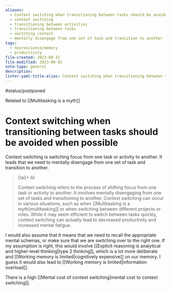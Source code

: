 ```yaml
---
aliases:
  - Context switching when transitioning between tasks should be avoided when possible
  - context switching
  - transitioning between activities
  - transitioning between tasks
  - switching context
  - mentally disengage from one set of task and transition to another
tags:
  - neuroscience/memory
  - productivity
file-created: 2023-08-31
file-modified: 2023-09-02
note-type: general
description: 
linter-yaml-title-alias: Context switching when transitioning between tasks should be avoided when possible
---
```

#status/postponed

Related to [[Multitasking is a myth]]

# Context switching when transitioning between tasks should be avoided when possible

Context switching is switching focus from one task or activity to another. It leads that we need to mentally disengage from one set of task and transition to another.

> [!ai]+ AI
>
> Context switching refers to the process of shifting focus from one task or activity to another. It involves mentally disengaging from one set of tasks and transitioning to another. Context switching can occur in various situations, such as when [[Multitasking is a myth|multitasking]] or when switching between different projects or roles. While it may seem efficient to switch between tasks quickly, context switching can actually lead to decreased productivity and increased mental fatigue.

I would also assume that it means that we need to recall the appropriate mental schemas, or make sure that we are switching over to the right one. If my assumption is right, this would involve [[Explicit reasoning is analytical and higher-level thinking|type 2 thinking]], which is a lot more deliberate and [[Working memory is limited|cognitively expensive]] on our memory. I guess it would also lead to [[Working memory is limited|information overload]].

There is a high [[Mental cost of context switching|mental cost to context switching]].
